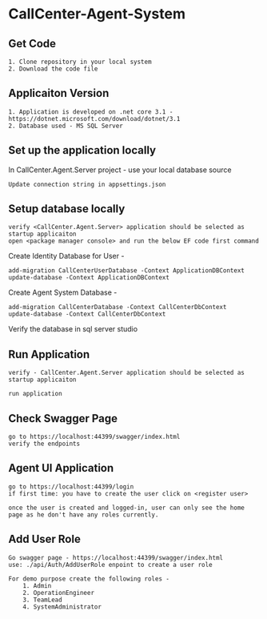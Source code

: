 # CallCenter-Agent-System

## Get Code
	1. Clone repository in your local system
	2. Download the code file
	
## Applicaiton Version
	1. Application is developed on .net core 3.1 - https://dotnet.microsoft.com/download/dotnet/3.1
	2. Database used - MS SQL Server
	

## Set up the application locally

In CallCenter.Agent.Server project - use your local database source 

	Update connection string in appsettings.json

## Setup database locally 
	verify <CallCenter.Agent.Server> application should be selected as startup applicaiton
	open <package manager console> and run the below EF code first command

Create Identity Database for User -
	
	add-migration CallCenterUserDatabase -Context ApplicationDBContext
	update-database -Context ApplicationDBContext


Create Agent System Database -
	
	add-migration CallCenterDatabase -Context CallCenterDbContext
	update-database -Context CallCenterDbContext
	
Verify the database in sql server studio

## Run Application

	verify - CallCenter.Agent.Server application should be selected as startup applicaiton
	
	run application 
	
## Check Swagger Page

	go to https://localhost:44399/swagger/index.html
	verify the endpoints

## Agent UI Application
	
	go to https://localhost:44399/login
	if first time: you have to create the user click on <register user>
	
	once the user is created and logged-in, user can only see the home page as he don't have any roles currently.
	
## Add User Role

	Go swagger page - https://localhost:44399/swagger/index.html
	use: ./api/Auth/AddUserRole enpoint to create a user role

	For demo purpose create the following roles - 
		1. Admin
		2. OperationEngineer
		3. TeamLead
		4. SystemAdministrator
		
	

	

  
  



